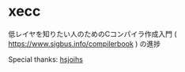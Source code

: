# xecc
低レイヤを知りたい人のためのCコンパイラ作成入門 ( https://www.sigbus.info/compilerbook ) の進捗

Special thanks: [hsjoihs](https://twitter.com/hsjoihs)
